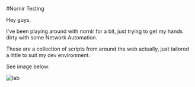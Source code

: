 #Nornir Testing

Hey guys,

I've been playing around with nornir for a bit, just trying to get my hands dirty with some Network Automation.

These are a collection of scripts from around the web actually, just tailored a little to suit my dev environment.

See image below:

![lab](https://github.com/r8ndyrr/nornir_20_03_2020/blob/master/lab.png=250x)
